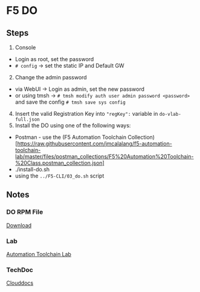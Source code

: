 # F5 DO

## Steps
1. Console
  * Login as root, set the password
  * `# config` -> set the static IP and Default GW
2. Change the admin password
  * via WebUI -> Login as admin, set the new password
  * or using tmsh -> `# tmsh modify auth user admin password <password>` and save the config `# tmsh save sys config`
4. Insert the valid Registration Key into `"regKey":` variable in `do-vlab-full.json`
5. Install the DO using one of the following ways:
  * Postman - use the (F5 Automation Toolchain Collection)[https://raw.githubusercontent.com/jmcalalang/f5-automation-toolchain-lab/master/files/postman_collections/F5%20Automation%20Toolchain-%20Class.postman_collection.json]
  * ./install-do.sh
  * using the `../F5-CLI/03_do.sh` script

## Notes

### DO RPM File
[Download](https://github.com/F5Networks/f5-declarative-onboarding/releases)

### Lab
[Automation Toolchain Lab](https://f5-automation-toolchain-lab.readthedocs.io/en/latest/docs/labinfo/labinfo2.html)

### TechDoc
[Clouddocs](https://clouddocs.f5.com/products/extensions/f5-declarative-onboarding/latest/installation.html)
